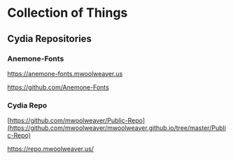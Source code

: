 # Collection of Things


## Cydia Repositories

### Anemone-Fonts

https://anemone-fonts.mwoolweaver.us

https://github.com/Anemone-Fonts


### Cydia Repo

[https://github.com/mwoolweaver/Public-Repo](https://github.com/mwoolweaver/mwoolweaver.github.io/tree/master/Public-Repo)

https://repo.mwoolweaver.us/
